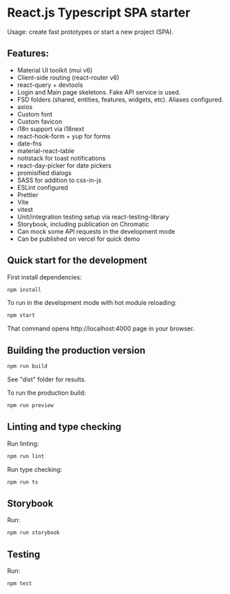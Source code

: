 # React.js Typescript SPA starter

Usage: create fast prototypes or start a new project (SPA).

## Features:
* Material UI toolkit (mui v6)
* Client-side routing (react-router v6)
* react-query + devtools
* Login and Main page skeletons. Fake API service is used.
* FSD folders (shared, entities, features, widgets, etc). Aliases configured.
* axios
* Custom font
* Custom favicon
* i18n support via i18next
* react-hook-form + yup for forms
* date-fns
* material-react-table
* notistack for toast notifications
* react-day-picker for date pickers
* promisified dialogs
* SASS for addition to css-in-js
* ESLint configured
* Prettier
* Vite
* vitest
* Unit/integration testing setup via react-testing-library
* Storybook, including publication on Chromatic
* Can mock some API requests in the development mode
* Can be published on vercel for quick demo


## Quick start for the development

First install dependencies:

```sh
npm install
```

To run in the development mode with hot module reloading:

```sh
npm start
```

That command opens http://localhost:4000 page in your browser.


## Building the production version

```sh
npm run build
```
See "dist" folder for results.

To run the production build:

```sh
npm run preview
```


## Linting and type checking

Run linting:

```sh
npm run lint
```

Run type checking:

```sh
npm run ts
```

## Storybook

Run:

```sh
npm run storybook
```

## Testing

Run:

```sh
npm test
```
